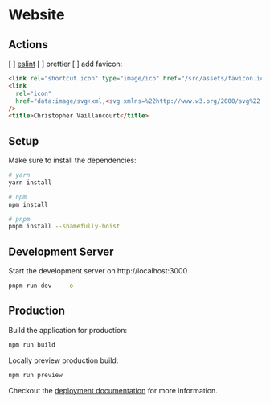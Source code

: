# Website

## Actions

[ ] [eslint](https://github.com/nuxt/framework/discussions/2815)
[ ] prettier
[ ] add favicon:

```html
<link rel="shortcut icon" type="image/ico" href="/src/assets/favicon.ico" />
<link
  rel="icon"
  href="data:image/svg+xml,<svg xmlns=%22http://www.w3.org/2000/svg%22 viewBox=%220 0 100 100%22><text y=%22.9em%22 font-size=%2290%22>🐢</text></svg>"
/>
<title>Christopher Vaillancourt</title>
```

## Setup

Make sure to install the dependencies:

```bash
# yarn
yarn install

# npm
npm install

# pnpm
pnpm install --shamefully-hoist
```

## Development Server

Start the development server on http://localhost:3000

```bash
pnpm run dev -- -o
```

## Production

Build the application for production:

```bash
npm run build
```

Locally preview production build:

```bash
npm run preview
```

Checkout the [deployment documentation](https://v3.nuxtjs.org/guide/deploy/presets) for more information.
